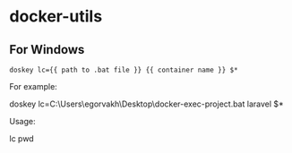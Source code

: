 # docker-utils


## For Windows

```
doskey lc={{ path to .bat file }} {{ container name }} $*
```

For example:


doskey lc=C:\Users\egorvakh\Desktop\docker-exec-project.bat laravel $*


Usage:


lc pwd
